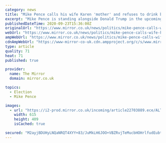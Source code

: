 ```yaml
---
category: news
title: "Mike Pence calls his wife Karen 'mother' and refuses to drink booze without her"
excerpt: "Mike Pence is standing alongside Donald Trump in the upcoming US election, where he hopes to be elected Vice President for a second term"
publishedDateTime: 2020-09-23T15:36:00Z
originalUrl: "https://www.mirror.co.uk/news/politics/mike-pence-calls-wife-karen-22716769"
webUrl: "https://www.mirror.co.uk/news/politics/mike-pence-calls-wife-karen-22716769"
ampWebUrl: "https://www.mirror.co.uk/news/politics/mike-pence-calls-wife-karen-22716769.amp"
cdnAmpWebUrl: "https://www-mirror-co-uk.cdn.ampproject.org/c/s/www.mirror.co.uk/news/politics/mike-pence-calls-wife-karen-22716769.amp"
type: article
quality: 71
heat: 71
published: true

provider:
  name: The Mirror
  domain: mirror.co.uk

topics:
  - Election
  - Mike Pence

images:
  - url: "https://i2-prod.mirror.co.uk/incoming/article22703889.ece/ALTERNATES/s615/0_President-Trump-Welcomes-Australian-Prime-Minister-Scott-Morrison-To-Washington-On-State-Visit.jpg"
    width: 615
    height: 409
    isCached: true

secured: "M2ayjBDUHyLNQaNRQT4XYY+83/JuMkLH6JOO+VBZRvjTeMucbHOHrlfudEubtWKFS56hbLeAUHa+3Dj/VY5DjECYOwo1IgSqqp9ZyJUmOkU04a5FhQw7+xHlye2rcgg44tIeahyR2fCx3AsrCyN//4KENpGk7xT1RGjE3UlSyNE7h21O3V9eEoocZU/1fSv+HGsrmpbA5iaOiqCtdWjFSjAK2ZvsQ6ubq+oSHl3yc1siRXZs//7NLrRMZks+chhSwKFhFovoJd5fPXqkxD4HOuWeqyy9m2QFvgjkBR0I4QFridc9tvPwWSEqTUXbilbTji6MDThjQo+6MNAfmDvdyOj8YPO/Zf1Dk6oNbgqSanU=;zenFkbaP9qEM9/uXQ27aeg=="
---
```



